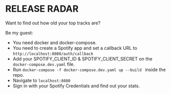 # RELEASE RADAR

Want to find out how old your top tracks are?

Be my guest:

- You need docker and docker-compose.
- You need to create a Spotify app and set a callback URL to `http://localhost:8080/auth/callback`
- Add your SPOTIFY_CLIENT_ID & SPOTIFY_CLIENT_SECRET on the `docker-compose.dev.yaml` file.
- Run `docker-compose -f docker-compose.dev.yaml up --build ` inside the repo.
- Navigate to `localhost:8080`
- Sign in with your Spotify Credentials and find out your stats.